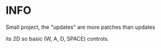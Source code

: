 # INFO
Small project, the "updates" are more patches than updates

its 2D so basic (W, A, D, SPACE) controls.


